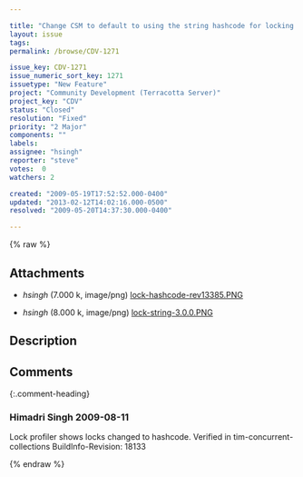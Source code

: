 ```yaml
---

title: "Change CSM to default to using the string hashcode for locking instead of the String itself"
layout: issue
tags: 
permalink: /browse/CDV-1271

issue_key: CDV-1271
issue_numeric_sort_key: 1271
issuetype: "New Feature"
project: "Community Development (Terracotta Server)"
project_key: "CDV"
status: "Closed"
resolution: "Fixed"
priority: "2 Major"
components: ""
labels: 
assignee: "hsingh"
reporter: "steve"
votes:  0
watchers: 2

created: "2009-05-19T17:52:52.000-0400"
updated: "2013-02-12T14:02:16.000-0500"
resolved: "2009-05-20T14:37:30.000-0400"

---
```




{% raw %}


## Attachments
  
* <em>hsingh</em> (7.000 k, image/png) [lock-hashcode-rev13385.PNG](/attachments/CDV/CDV-1271/lock-hashcode-rev13385.PNG)
  
* <em>hsingh</em> (8.000 k, image/png) [lock-string-3.0.0.PNG](/attachments/CDV/CDV-1271/lock-string-3.0.0.PNG)
  



## Description

<div markdown="1" class="description">



</div>

## Comments


{:.comment-heading}
### **Himadri Singh** <span class="date">2009-08-11</span>

<div markdown="1" class="comment">

Lock profiler shows locks changed to hashcode. Verified in tim-concurrent-collections BuildInfo-Revision: 18133

</div>



{% endraw %}

